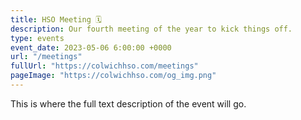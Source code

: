 ```yaml
---
title: HSO Meeting 🗓️
description: Our fourth meeting of the year to kick things off.
type: events
event_date: 2023-05-06 6:00:00 +0000
url: "/meetings"
fullUrl: "https://colwichhso.com/meetings"
pageImage: "https://colwichhso.com/og_img.png"
---
```

This is where the full text description of the event will go.